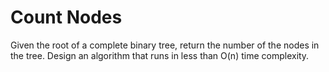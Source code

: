 # Count Nodes

Given the root of a complete binary tree, return the number of the nodes in the tree.
Design an algorithm that runs in less than O(n) time complexity.
